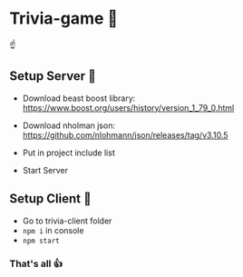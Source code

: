 # Trivia-game :pushpin:
:point_up:
## Setup Server :round_pushpin:
- Download beast boost library: https://www.boost.org/users/history/version_1_79_0.html
- Download nholman json: https://github.com/nlohmann/json/releases/tag/v3.10.5

- Put in project include list
- Start Server

## Setup Client :round_pushpin:
- Go to trivia-client folder
- `npm i` in console
- `npm start`


### That's all :+1: